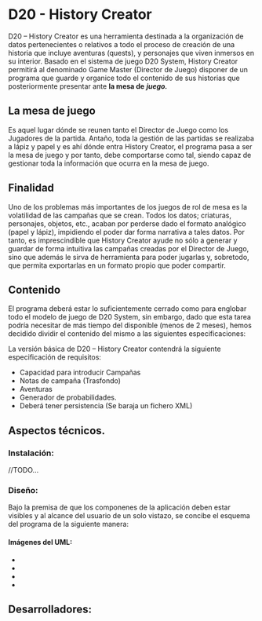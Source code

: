# D20 - History Creator

D20 – History Creator es una herramienta destinada a la organización de datos
pertenecientes o relativos a todo el proceso de creación de una historia que incluye
aventuras (quests), y personajes que viven inmersos en su interior.
Basado en el sistema de juego D20 System, History Creator permitirá al denominado
Game Master (Director de Juego) disponer de un programa que guarde y organice
todo el contenido de sus historias que posteriormente presentar ante **la mesa de**
***juego.***



## La mesa de juego

Es aquel lugar dónde se reunen tanto el Director de Juego como los Jugadores de la
partida. Antaño, toda la gestión de las partidas se realizaba a lápiz y papel y es ahí
dónde entra History Creator, el programa pasa a ser la mesa de juego y por tanto,
debe comportarse como tal, siendo capaz de gestionar toda la información que
ocurra en la mesa de juego.



## Finalidad

Uno de los problemas más importantes de los juegos de rol de mesa es la volatilidad
de las campañas que se crean. Todos los datos; criaturas, personajes, objetos, etc.,
acaban por perderse dado el formato analógico (papel y lápiz), impidiendo el poder
dar forma narrativa a tales datos.
Por tanto, es imprescindible que History Creator ayude no sólo a generar y guardar de
forma intuitiva las campañas creadas por el Director de Juego, sino que además le
sirva de herramienta para poder jugarlas y, sobretodo, que permita exportarlas en un
formato propio que poder compartir.



## Contenido

El programa deberá estar lo suficientemente cerrado como para englobar todo el
modelo de juego de D20 System, sin embargo, dado que esta tarea podría necesitar
de más tiempo del disponible (menos de 2 meses), hemos decidido dividir el
contenido del mismo a las siguientes especificaciones:

La versión básica de D20 – History Creator contendrá la siguiente especificación de
requisitos:

- Capacidad para introducir Campañas
- Notas de campaña (Trasfondo)
- Aventuras
- Generador de probabilidades.
- Deberá tener persistencia (Se baraja un fichero XML)



[D20-HistoryCreator]: https://github.com/EJMarrero/HistoryCreator/blob/master/docs/D20-HistoryCreator.pdf

## Aspectos técnicos.

### Instalación:

//TODO...



### Diseño:

Bajo la premisa de que los componenes de la aplicación deben estar visibles y al alcance del usuario de un solo vistazo, se concibe el esquema del programa de la siguiente manera:

[Maquetado de Views]: https://github.com/EJMarrero/HistoryCreator/tree/master/docs/Diagramas/Maquetado%20de%20Views
[ Descarga del diagrama UML en formato .dia]: https://github.com/EJMarrero/HistoryCreator/blob/master/docs/Diagramas/UMLv1.dia

#### Imágenes del UML:

- [Vista general]: https://github.com/EJMarrero/HistoryCreator/blob/master/docs/Diagramas/VistaGeneral.PNG

- [Vista inferior derecha ]: https://github.com/EJMarrero/HistoryCreator/blob/master/docs/Diagramas/VistaInferiorDer.PNG

- [Vista inferior izquierda]: https://github.com/EJMarrero/HistoryCreator/blob/master/docs/Diagramas/VistaInferiorIzq.PNG

- [ Vista superior ]: https://github.com/EJMarrero/HistoryCreator/blob/master/docs/Diagramas/VistaSuperior.PNG



## Desarrolladores:

[EJ Marrero]: https://github.com/EJMarrero
[ cnRoldan ]: https://github.com/cnRoldan

